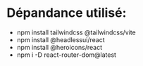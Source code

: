 # Dépandance utilisé:
- npm install tailwindcss @tailwindcss/vite
- npm install @headlessui/react
- npm install @heroicons/react
- npm i -D react-router-dom@latest